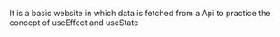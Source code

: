 It is a basic website in which data is fetched from a Api to practice the concept of useEffect and useState  
